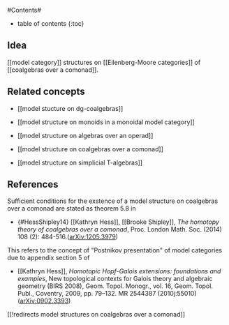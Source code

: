 
#Contents#
* table of contents
{:toc}

## Idea

[[model category]] structures on [[Eilenberg-Moore categories]] of [[coalgebras over a comonad]].

## Related concepts

* [[model stucture on dg-coalgebras]]

* [[model structure on monoids in a monoidal model category]]

* [[model structure on algebras over an operad]]

* [[model structure on coalgebras over a comonad]]

* [[model structure on simplicial T-algebras]]


## References

Sufficient conditions for the exstence of a model structure on coalgebras over a comonad are stated as theorem 5.8 in

* {#HessShipley14} [[Kathryn Hess]], [[Brooke Shipley]], _The homotopy theory of coalgebras over a comonad_,  Proc. London Math. Soc. (2014) 108 (2): 484-516.([arXiv:1205.3979](https://arxiv.org/abs/1205.3979))

This refers to the concept of "Postnikov presentation" of model categories due to appendix section 5 of 

* [[Kathryn Hess]], _Homotopic Hopf-Galois extensions: foundations and examples_, New topological contexts for Galois theory and algebraic geometry (BIRS 2008), Geom. Topol. Monogr., vol. 16, Geom. Topol. Publ., Coventry, 2009, pp. 79–132. MR 2544387 (2010j:55010) ([arXiv:0902.3393](https://arxiv.org/abs/0902.3393))

[[!redirects model structures on coalgebras over a comonad]]